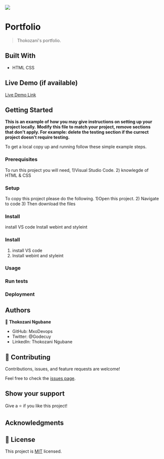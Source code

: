 ![](https://img.shields.io/badge/Microverse-blueviolet)

# Portfolio

> Thokozani's portfolio.


## Built With

- HTML CSS


## Live Demo (if available)

[Live Demo Link](https://livedemo.com)


## Getting Started

**This is an example of how you may give instructions on setting up your project locally.**
**Modify this file to match your project, remove sections that don't apply. For example: delete the testing section if the currect project doesn't require testing.**


To get a local copy up and running follow these simple example steps.

### Prerequisites
To run this project you will need, 1)Visual Studio Code. 2) knowlegde of HTML & CSS

### Setup
To copy this project please do the following. 1)Open this project. 2) Navigate to code 3) Then download the files



### Install
install VS code
Install webint and styleint


### Install
1) install VS code
2) Install webint and styleint


### Usage

### Run tests

### Deployment



## Authors

👤 **Thokozani Ngubane**

- GitHub: MxoDevops
- Twitter: @Godecuy
- LinkedIn: Thokozani Ngubane

## 🤝 Contributing

Contributions, issues, and feature requests are welcome!

Feel free to check the [issues page](../../issues/).

## Show your support

Give a ⭐️ if you like this project!

## Acknowledgments

## 📝 License

This project is [MIT](./MIT.md) licensed.
